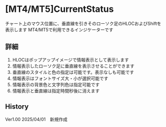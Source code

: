 # [MT4/MT5]CurrentStatus

チャート上のマウス位置に、垂直線を引きそのローソク足のHLOCおよびShiftを表示します
MT4/MT5で利用できるインジケーターです

## 詳細

1. HLOCはポップアップイメージで情報表示として表示します
1. 情報表示したローソク足に垂直線を表示させることができます
1. 垂直線のスタイルと色の指定は可能です。表示なしも可能です
1. 情報表示はフォントサイズ大・小が選択可能です
1. 情報表示の背景色と文字列色は指定可能です
1. 情報表示と垂直線は指定時間秒後に消えます

## History
Ver1.00 2025/04/01　新規作成